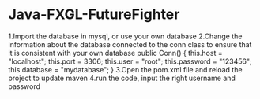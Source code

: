 # Java-FXGL-FutureFighter
1.Import the database in mysql, or use your own database
2.Change the information about the database connected to the conn class to ensure that it is
consistent with your own database
public Conn() {
this.host = "localhost";
this.port = 3306;
this.user = "root";
this.password = "123456";
this.database = "mydatabase";
}
3.Open the pom.xml file and reload the project to update maven
4.run the code, input the right username and password
